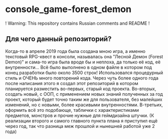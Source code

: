 # console_game-forest_demon
! Warning: This repository contains Russian comments and README !

## Для чего данный репозиторий?
Когда-то в апреле 2019 года была создана мною игра, а именно текстовый RPG-квест в консоли, называлась она "Лесной Демон (Forest Demon)" и сама-то игра была вроде бы и неплоха, да только её код, её внутренности... Всё было выполнено в одном файле в котором под конец разработки было около 3500 строк! Использовался процедурный стиль и ОЧЕНЬ много повторений кода.
Через чуть более одного года после написания этого я создал этот репозиторий в котором планируется разместить во-первых, старый код проекта. Во-вторых, создать новый, с ООП, с применением новых знаний полученных за год проект, который будет точно таким же для пользователя, без малейших изменений, но с новыми, более красивыми внутренностями. В-третьих, оформить всё это подобающе, таблички с характеристиками предметов, монстров и прочие нужные для геймдизайна штучки.
(К реализации второго и самого главного пункта плана я приступил ещё через год, так что разница меж прошлой и нынешней работой уже 2 года)
